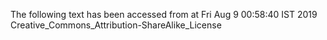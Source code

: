 The following text has been accessed from at Fri Aug 9 00:58:40 IST 2019
Creative_Commons_Attribution-ShareAlike_License
